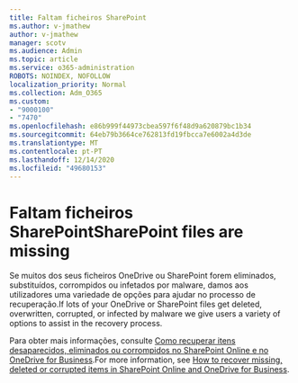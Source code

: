 ```yaml
---
title: Faltam ficheiros SharePoint
ms.author: v-jmathew
author: v-jmathew
manager: scotv
ms.audience: Admin
ms.topic: article
ms.service: o365-administration
ROBOTS: NOINDEX, NOFOLLOW
localization_priority: Normal
ms.collection: Adm_O365
ms.custom:
- "9000100"
- "7470"
ms.openlocfilehash: e86b999f44973cbea597f6f48d9a620879bc1b34
ms.sourcegitcommit: 64eb79b3664ce762813fd19fbcca7e6002a4d3de
ms.translationtype: MT
ms.contentlocale: pt-PT
ms.lasthandoff: 12/14/2020
ms.locfileid: "49680153"
---
```

# <a name="sharepoint-files-are-missing"></a><span data-ttu-id="724d8-102">Faltam ficheiros SharePoint</span><span class="sxs-lookup"><span data-stu-id="724d8-102">SharePoint files are missing</span></span>

<span data-ttu-id="724d8-103">Se muitos dos seus ficheiros OneDrive ou SharePoint forem eliminados, substituídos, corrompidos ou infetados por malware, damos aos utilizadores uma variedade de opções para ajudar no processo de recuperação.</span><span class="sxs-lookup"><span data-stu-id="724d8-103">If lots of your OneDrive or SharePoint files get deleted, overwritten, corrupted, or infected by malware we give users a variety of options to assist in the recovery process.</span></span>

<span data-ttu-id="724d8-104">Para obter mais informações, consulte [Como recuperar itens desaparecidos, eliminados ou corrompidos no SharePoint Online e no OneDrive for Business](https://go.microsoft.com/fwlink/?linkid=2110774).</span><span class="sxs-lookup"><span data-stu-id="724d8-104">For more information, see [How to recover missing, deleted or corrupted items in SharePoint Online and OneDrive for Business](https://go.microsoft.com/fwlink/?linkid=2110774).</span></span>
